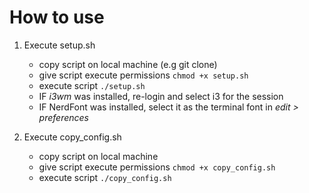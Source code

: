 # How to use

1. Execute setup.sh
    - copy script on local machine (e.g git clone)
    - give script execute permissions `chmod +x setup.sh`
    - execute script `./setup.sh`
    - IF *i3wm* was installed, re-login and select i3 for the session
    - IF NerdFont was installed, select it as the terminal font in *edit > preferences*
    
2. Execute copy_config.sh 
    - copy script on local machine 
    - give script execute permissions `chmod +x copy_config.sh`
    - execute script `./copy_config.sh`